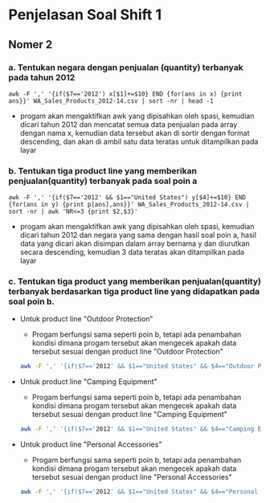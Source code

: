 # Penjelasan Soal Shift 1

## Nomer 2

### a. Tentukan negara dengan penjualan (quantity) terbanyak pada tahun 2012

    awk -F ',' '{if($7=='2012') x[$1]+=$10} END {for(ans in x) {print ans}}' WA_Sales_Products_2012-14.csv | sort -nr | head -1

* progam akan mengaktifkan awk yang dipisahkan oleh spasi, kemudian dicari tahun 2012 dan mencatat semua data penjualan pada array dengan nama x, kemudian data tersebut akan di sortir dengan format descending, dan akan di ambil satu data teratas untuk ditampilkan pada layar
   
### b. Tentukan tiga product line yang memberikan penjualan(quantity) terbanyak pada soal poin a

    awk -F ',' '{if($7=='2012' && $1=="United States") y[$4]+=$10} END {for(ans in y) {print p[ans],ans}}' WA_Sales_Products_2012-14.csv | sort -nr | awk 'NR<=3 {print $2,$3}'

* progam akan mengaktifkan awk yang dipisahkan oleh spasi, kemudian dicari tahun 2012 dan negara yang sama dengan hasil soal poin a,  hasil data yang dicari akan disimpan dalam array bernama y dan diurutkan secara descending, kemudian 3 data teratas akan ditampilkan pada layar

### c. Tentukan tiga product yang memberikan penjualan(quantity) terbanyak berdasarkan tiga product line yang didapatkan pada soal poin b.

* Untuk product line "Outdoor Protection"

    * Progam berfungsi sama seperti poin b, tetapi ada penambahan kondisi dimana progam tersebut akan mengecek apakah data tersebut sesuai dengan product line "Outdoor Protection"

    ```bash
    awk -F ',' '{if($7=='2012' && $1=="United States" && $4=="Outdoor Protection") a[$6]+=$10} END {for(ans in a) {print p[ans], ans}}' WA_Sales_Products_2012-14.csv | sort -nr | awk 'NR<=3 {print $2,$3,$4}'
    ```
    
* Untuk product line "Camping Equipment"

    * Progam berfungsi sama seperti poin b, tetapi ada penambahan kondisi dimana progam tersebut akan mengecek apakah data tersebut sesuai dengan product line "Camping Equipment"

    ```bash
    awk -F ',' '{if($7=='2012' && $1=="United States" && $4=="Camping Equipment") b[$6]+=$10} END {for(ans in b) {print p[ans], ans}}' WA_Sales_Products_2012-14.csv | sort -nr | awk 'NR<=3 {print $2,$3,$4}'
    ```
    
* Untuk product line "Personal Accessories"

    * Progam berfungsi sama seperti poin b, tetapi ada penambahan kondisi dimana progam tersebut akan mengecek apakah data tersebut sesuai dengan product line "Personal Accessories"

    ```bash
    awk -F ',' '{if($7=='2012' && $1=="United States" && $4=="Personal Accessories") c[$6]+=$10} END {for(ans in c) {print c[ans], ans}}' WA_Sales_Products_2012-14.csv | sort -nr | awk 'NR<=3 {print $2,$3,$4}'
    ``` 
